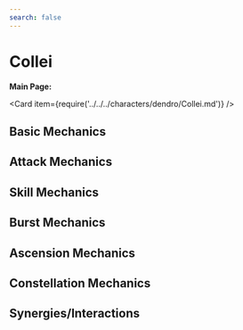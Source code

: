 ```yaml
---
search: false
---
```


# Collei

**Main Page:**

<Card item={require('../../../characters/dendro/Collei.md')} />

## Basic Mechanics

## Attack Mechanics

## Skill Mechanics

## Burst Mechanics

## Ascension Mechanics

## Constellation Mechanics

## Synergies/Interactions
